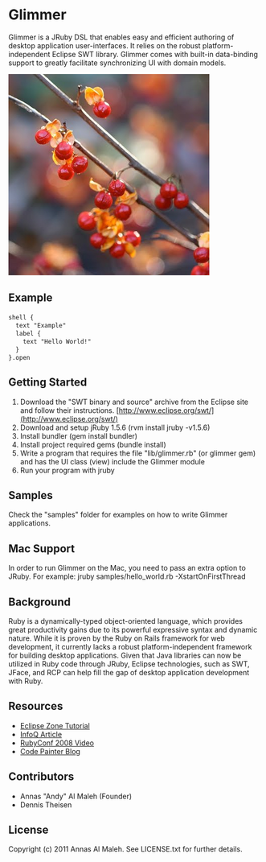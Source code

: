 Glimmer
===
Glimmer is a JRuby DSL that enables easy and efficient authoring of desktop application user-interfaces. It relies on the robust platform-independent Eclipse SWT library. Glimmer comes with built-in data-binding support to greatly facilitate synchronizing UI with domain models.

![Glimmer](https://github.com/AndyObtiva/glimmer/raw/master/images/Bitter-sweet.jpg)

Example
---
    shell {
      text "Example"
      label {
        text "Hello World!"
      }
    }.open

Getting Started
---
1. Download the "SWT binary and source" archive from the Eclipse site and follow their instructions.
   [http://www.eclipse.org/swt/](http://www.eclipse.org/swt/)
2. Download and setup jRuby 1.5.6 (rvm install jruby -v1.5.6)
3. Install bundler (gem install bundler)
4. Install project required gems (bundle install)
5. Write a program that requires the file "lib/glimmer.rb" (or glimmer gem) and has the UI class (view) include the Glimmer module
6. Run your program with jruby

Samples
---
Check the "samples" folder for examples on how to write Glimmer applications.

Mac Support
---
In order to run Glimmer on the Mac, you need to pass an extra option to JRuby. For example:
jruby samples/hello_world.rb -XstartOnFirstThread

Background
---
Ruby is a dynamically-typed object-oriented language, which provides great productivity gains due to its powerful expressive syntax and dynamic nature. While it is proven by the Ruby on Rails framework for web development, it currently lacks a robust platform-independent framework for building desktop applications. Given that Java libraries can now be utilized in Ruby code through JRuby, Eclipse technologies, such as SWT, JFace, and RCP can help fill the gap of desktop application development with Ruby.

Resources
---
* [Eclipse Zone Tutorial](http://eclipse.dzone.com/articles/an-introduction-glimmer)
* [InfoQ Article](http://www.infoq.com/news/2008/02/glimmer-jruby-swt)
* [RubyConf 2008 Video](http://rubyconf2008.confreaks.com/desktop-development-with-glimmer.html)
* [Code Painter Blog](http://andymaleh.blogspot.com/search/label/Glimmer)

Contributors
---
* Annas "Andy" Al Maleh (Founder)
* Dennis Theisen

License
---
Copyright (c) 2011 Annas Al Maleh.
See LICENSE.txt for further details.